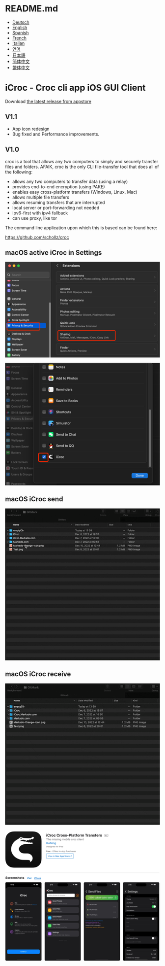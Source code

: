 # README.md
- [Deutsch](README.de.md)
- [English](README.md)
- [Spanish](README.es.md)
- [French](README.fr.md)
- [Italian](README.it.md)
- [언어](README.ko.md)
- [日本語](README.ja.md)
- [简体中文](README.zh_cn.md)
- [繁体中文](README.zh_tw.md)

# iCroc - Croc cli app iOS GUI Client

Download [the latest release from appstore](https://apps.apple.com/us/app/id6444355962)

V1.1
---
- App icon redesign
- Bug fixed and Performance improvements.

V1.0
---
croc is a tool that allows any two computers to simply and securely transfer files and folders. AFAIK, croc is the only CLI file-transfer tool that does all of the following:

- allows any two computers to transfer data (using a relay)
- provides end-to-end encryption (using PAKE)
- enables easy cross-platform transfers (Windows, Linux, Mac)
- allows multiple file transfers
- allows resuming transfers that are interrupted
- local server or port-forwarding not needed
- ipv6-first with ipv4 fallback
- can use proxy, like tor

The command line application upon which this is based can be found here:

https://github.com/schollz/croc

## macOS active iCroc in Settings
![macOS-active-iCroc](images/macos-active-step1.png)

![macOS-active-iCroc](images/macos-active-step2.png)

## macOS iCroc send 
![macOS-send](images/macos-send-compress.gif)

## macOS iCroc receive
![macOS-receive](images/macos-receive-compress.gif)

<a href="https://icroc.marksdo.com"><img src="images/appstore.png" alt="iCroc Web"></a>